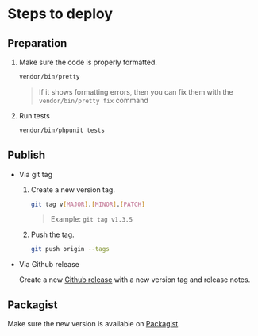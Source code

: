 # Steps to deploy
## Preparation
1. Make sure the code is properly formatted.
   ```bash
   vendor/bin/pretty
   ```
   > If it shows formatting errors, then you can fix them with the `vendor/bin/pretty fix` command
2. Run tests
   ```bash
   vendor/bin/phpunit tests
   ```
## Publish
- Via git tag
    1. Create a new version tag.
       ```bash
       git tag v[MAJOR].[MINOR].[PATCH]
       ```
       > Example: `git tag v1.3.5`
    2. Push the tag.
       ```bash
       git push origin --tags
       ```
- Via Github release 

  Create a new [Github release](https://github.com/configcat/php-sdk/releases) with a new version tag and release notes.

## Packagist
Make sure the new version is available on [Packagist](https://packagist.org/packages/configcat/configcat-client).